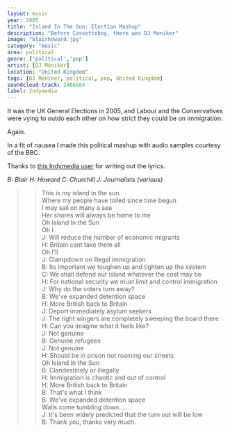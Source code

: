```yaml
---
layout: music
year: 2005
title: "Island In The Sun: Election Mashup"
description: "Before Cassetteboy, there was DJ Moniker"
image: "blairhoward.jpg"
category: "music"
area: political
genre: ['political','pop']
artist: [DJ Moniker]
location: "United Kingdom"
tags: [DJ Moniker, political, pop, United Kingdom]
soundcloud-track: 2466684
label: Indymedia
---
```


It was the UK General Elections in 2005, and Labour and the Conservatives were vying to outdo each other on how strict they could be on immigration. 

Again. 

In a fit of nausea I made this political mashup with audio samples courtesy of the BBC.

Thanks to <a href="https://www.indymedia.org.uk/en/2005/04/309023.html?c=on#c113985"  >this Indymedia user</a> for writing out the lyrics.

<em>B: Blair
	H: Howard
	C: Churchill
	J: Journalists (various)</em>  

>>  This is my island in the sun  
Where my people have toiled since time begun  
I may sail on many a sea  
Her shores will always be home to me   
Oh Island In the Sun  
Oh I  
J: Will reduce the number of economic migrants  
H: Britain cant take them all  
Oh I'll  
J: Clampdown on illegal immigration  
B: Its important we toughen up and tighten up the system  
C: We shall defend our island whatever the cost may be  
H: For national security we must limit and control immigration  
J: Why do the voters turn away?  
B: We've expanded detention space  
H: More British back to Britain  
J: Deport immediately asylum seekers  
J: The right wingers are completely sweeping the board there  
H: Can you imagine what it feels like?  
J: Not genuine  
B: Genuine refugees  
J: Not genuine  
H: Should be in prison not roaming our streets  
Oh Island In the Sun  
B: Clandestinely or illegally  
H: Immigration is chaotic and out of control  
H: More British back to Britain  
B: That's what I think  
B: We've expanded detention space  
Walls come tumbling down.......  
J: It's been widely predicted that the turn out will be low  
B: Thank you, thanks very much.  

